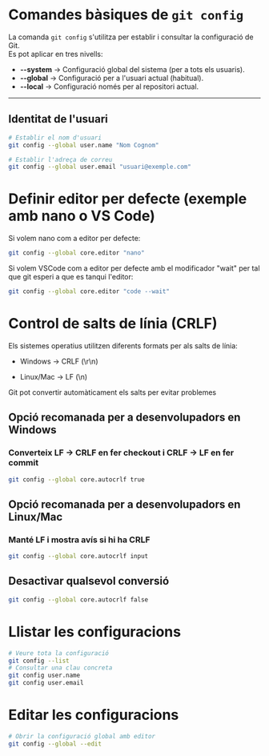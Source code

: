 # Comandes bàsiques de `git config`

La comanda `git config` s'utilitza per establir i consultar la configuració de Git.  
Es pot aplicar en tres nivells:

- **--system** → Configuració global del sistema (per a tots els usuaris).
- **--global** → Configuració per a l'usuari actual (habitual).
- **--local** → Configuració només per al repositori actual.

---

## Identitat de l'usuari

```bash
# Establir el nom d'usuari
git config --global user.name "Nom Cognom"

# Establir l'adreça de correu
git config --global user.email "usuari@exemple.com"
```

# Definir editor per defecte (exemple amb nano o VS Code)
Si volem nano com a editor per defecte:
```bash
git config --global core.editor "nano"
```
Si volem VSCode com a editor per defecte amb el modificador "wait" per tal que git esperi a que es tanqui l'editor:

```bash
git config --global core.editor "code --wait"
```

# Control de salts de línia (CRLF)

Els sistemes operatius utilitzen diferents formats per als salts de línia:

- Windows → CRLF (\r\n)

- Linux/Mac → LF (\n)

Git pot convertir automàticament els salts per evitar problemes
## Opció recomanada per a desenvolupadors en Windows
### Converteix LF → CRLF en fer checkout i CRLF → LF en fer commit
```bash
git config --global core.autocrlf true
```


## Opció recomanada per a desenvolupadors en Linux/Mac
### Manté LF i mostra avís si hi ha CRLF
```bash
git config --global core.autocrlf input
```


## Desactivar qualsevol conversió
```bash
git config --global core.autocrlf false
```

# Llistar les configuracions

```bash
# Veure tota la configuració
git config --list
# Consultar una clau concreta
git config user.name
git config user.email
```
# Editar les configuracions
```bash
# Obrir la configuració global amb editor
git config --global --edit
```